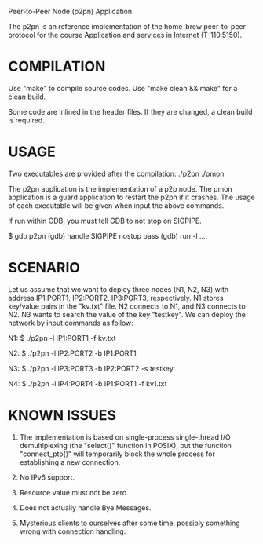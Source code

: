 Peer-to-Peer Node (p2pn) Application

The p2pn is an reference implementation of the home-brew peer-to-peer protocol
for the course Application and services in Internet (T-110.5150).

COMPILATION
==================================
Use "make" to compile source codes.
Use "make clean && make" for a clean build.

Some code are inlined in the header files.
If they are changed, a clean build is required.


USAGE
==================================
Two executables are provided after the compilation:
    ./p2pn
    ./pmon

The p2pn application is the implementation of a p2p node.
The pmon application is a guard application to restart the p2pn if it crashes.
The usage of each executable will be given when input the above commands.

If run within GDB, you must tell GDB to not stop on SIGPIPE.

  $ gdb p2pn
  (gdb) handle SIGPIPE nostop pass
  (gdb) run -l ....

SCENARIO
==================================
Let us assume that we want to deploy three nodes (N1, N2, N3) with address
IP1:PORT1, IP2:PORT2, IP3:PORT3, respectively. N1 stores key/value pairs in
the "kv.txt" file. N2 connects to N1, and N3 connects to N2. N3 wants to
search the value of the key "testkey". We can deploy the network by input
commands as follow:

N1:
$ ./p2pn -l IP1:PORT1 -f kv.txt

N2:
$ ./p2pn -l IP2:PORT2 -b IP1:PORT1

N3:
$ ./p2pn -l IP3:PORT3 -b IP2:PORT2 -s testkey

N4:
$ ./p2pn -l IP4:PORT4 -b IP1:PORT1 -f kv1.txt


KNOWN ISSUES
==================================
1. The implementation is based on single-process single-thread I/O
demultiplexing (the "select()" function in POSIX), but the function
"connect_pto()" will temporarily block the whole process for establishing
a new connection.

2. No IPv6 support.
3. Resource value must not be zero.
4. Does not actually handle Bye Messages.
5. Mysterious clients to ourselves after some time, possibly something wrong with connection handling.
